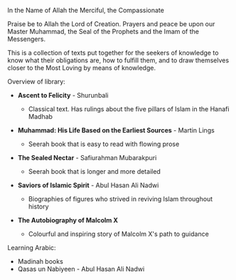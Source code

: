 In the Name of Allah the Merciful, the Compassionate

Praise be to Allah the Lord of Creation. Prayers and peace be upon our Master Muhammad, the Seal of the Prophets and the Imam of the Messengers.

This is a collection of texts put together for the seekers of knowledge to know what their obligations are, how to fulfill them, and to draw themselves closer to the Most Loving by means of knowledge.



Overview of library:

* **Ascent to Felicity** - Shurunbali
  * Classical text. Has rulings about the five pillars of Islam in the Hanafi Madhab

* **Muhammad: His Life Based on the Earliest Sources** - Martin Lings
  * Seerah book that is easy to read with flowing prose
* **The Sealed Nectar** - Safiurahman Mubarakpuri
  * Seerah book that is longer and more detailed
* **Saviors of Islamic Spirit** - Abul Hasan Ali Nadwi
  * Biographies of figures who strived in reviving Islam throughout history
* **The Autobiography of Malcolm X**
  * Colourful and inspiring story of Malcolm X's path to guidance



Learning Arabic:

* Madinah books
* Qasas un Nabiyeen - Abul Hasan Ali Nadwi






